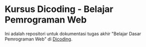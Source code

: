# Kursus Dicoding - Belajar Pemrograman Web

Ini adalah repositori untuk dokumentasi tugas akhir "Belajar Dasar Pemrograman Web" di [Dicoding](https://www.dicoding.com).

